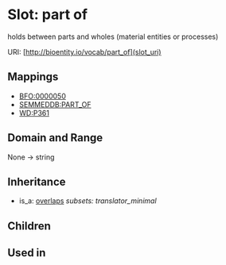 # Slot: part of


holds between parts and wholes (material entities or processes)

URI: [http://bioentity.io/vocab/part_of](slot_uri)
## Mappings

 * [BFO:0000050](http://purl.obolibrary.org/obo/BFO_0000050)
 * [SEMMEDDB:PART_OF](http://purl.obolibrary.org/obo/SEMMEDDB_PART_OF)
 * [WD:P361](http://purl.obolibrary.org/obo/WD_P361)
## Domain and Range

None -> string
## Inheritance

 *  is_a: [overlaps](overlaps.md) *subsets: translator_minimal*
## Children

## Used in

